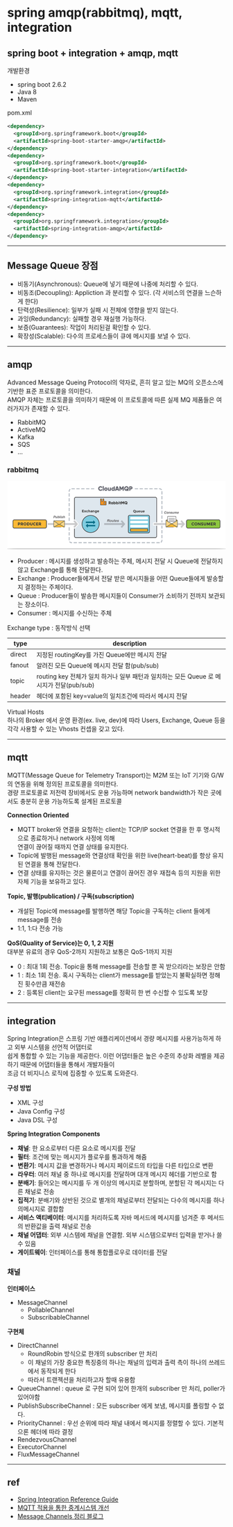 # spring amqp(rabbitmq), mqtt, integration

## spring boot + integration + amqp, mqtt
개발환경
- spring boot 2.6.2
- Java 8
- Maven

pom.xml
```xml
<dependency>
  <groupId>org.springframework.boot</groupId>
  <artifactId>spring-boot-starter-amqp</artifactId>
</dependency>
<dependency>
  <groupId>org.springframework.boot</groupId>
  <artifactId>spring-boot-starter-integration</artifactId>
</dependency>
<dependency>
  <groupId>org.springframework.integration</groupId>
  <artifactId>spring-integration-mqtt</artifactId>
</dependency>
<dependency>
  <groupId>org.springframework.integration</groupId>
  <artifactId>spring-integration-amqp</artifactId>
</dependency>
```

***
## Message Queue 장점
- 비동기(Asynchronous): Queue에 넣기 때문에 나중에 처리할 수 있다.
- 비동조(Decoupling): Appliction 과 분리할 수 있다. (각 서비스의 연결을 느슨하게 한다)
- 탄력성(Resilience): 일부가 실패 시 전체에 영향을 받지 않는다.
- 과잉(Redundancy): 실패할 경우 재실행 가능하다.
- 보증(Guarantees): 작업이 처리된걸 확인할 수 있다.
- 확장성(Scalable): 다수의 프로세스들이 큐에 메시지를 보낼 수 있다.

***
## amqp
Advanced Message Queing Protocol의 약자로, 흔히 알고 있는 MQ의 오픈소스에 기반한 표준 프로토콜을 의미한다.   
AMQP 자체는 프로토콜을 의미하기 때문에 이 프로토콜에 따른 실제 MQ 제품들은 여러가지가 존재할 수 있다.
- RabbitMQ
- ActiveMQ
- Kafka
- SQS
- ...

### rabbitmq
![01](./_images/01.png)

- Producer : 메시지를 생성하고 발송하는 주체, 메시지 전달 시 Queue에 전달하지 않고 Exchange를 통해 전달한다.
- Exchange : Producer들에게서 전달 받은 메시지들을 어떤 Queue들에게 발송할지 결정하는 주체이다.
- Queue : Producer들이 발송한 메시지들이 Consumer가 소비하기 전까지 보관되는 장소이다.
- Consumer : 메시지를 수신하는 주체

Exchange type : 동작방식 선택

|type|description|
|---|---|
|direct|지정된 routingKey를 가진 Queue에만 메시지 전달|
|fanout|알려진 모든 Queue에 메시지 전달 함(pub/sub)|
|topic|routing key 전체가 일치 하거나 일부 패턴과 일치하는 모든 Queue 로 메시지가 전달(pub/sub)|
|header|헤더에 포함된 key=value의 일치조건에 따라서 메시지 전달|

Virtual Hosts  
하나의 Broker 에서 운영 환경(ex. live, dev)에 따라 Users, Exchange, Queue 등을  
각각 사용할 수 있는 Vhosts 컨셉을 갖고 있다.

***
## mqtt
MQTT(Message Queue for Telemetry Transport)는 M2M 또는 IoT 기기와 G/W의 연동을 위해 정의된 프로토콜을 의미한다.  
경량 프로토콜로 저전력 장비에서도 운용 가능하며 network bandwidth가 작은 곳에서도 충분히 운용 가능하도록 설계된 프로토콜

**Connection Oriented**
- MQTT broker와 연결을 요청하는 client는 TCP/IP socket 연결을 한 후 명시적으로 종료하거나 network 사정에 의해  
  연결이 끊어질 때까지 연결 상태를 유지한다.
- Topic에 발행된 message와 연결상태 확인을 위한 live(heart-beat)를 항상 유지된 연결을 통해 전달한다.
- 연결 상태를 유지하는 것은 물론이고 연결이 끊어진 경우 재접속 등의 지원을 위한 자체 기능을 보유하고 있다.

**Topic, 발행(publication) / 구독(subscription)**
- 개설된 Topic에 message를 발행하면 해당 Topic을 구독하는 client 들에게 message를 전송
- 1:1, 1:다 전송 가능

**QoS(Quality of Service)는 0, 1, 2 지원**  
대부분 유료의 경우 QoS-2까지 지원하고 보통은 QoS-1까지 지원
- 0 : 최대 1회 전송. Topic을 통해 message를 전송할 뿐 꼭 받으리라는 보장은 안함
- 1 : 최소 1회 전송. 혹시 구독하는 client가 message를 받았는지 불확실하면 정해진 횟수만큼 재전송
- 2 : 등록된 client는 요구된 message를 정확히 한 번 수신할 수 있도록 보장


***
## integration
Spring Integration은 스프링 기반 애플리케이션에서 경량 메시지를 사용가능하게 하고 외부 시스템을 선언적 어댑터로  
쉽게 통합할 수 있는 기능을 제공한다. 이런 어댑터들은 높은 수준의 추상화 레벨을 제공하기 때문에 어댑터들을 통해서 개발자들이  
조금 더 비지니스 로직에 집중할 수 있도록 도와준다.

**구성 방법**
- XML 구성
- Java Config 구성
- Java DSL 구성

**Spring Integration Components**
- **채널**: 한 요소로부터 다른 요소로 메시지를 전달
- **필터**: 조건에 맞는 메시지가 플로우를 통과하게 해줌
- **변환기**: 메시지 값을 변경하거나 메시지 페이로드의 타입을 다른 타입으로 변환
- **라우터**: 여러 채널 중 하나로 메시지를 전달하며 대개 메시지 헤더를 기반으로 함
- **분배기**: 들어오는 메시지를 두 개 이상의 메시지로 분할하며, 분할된 각 메시지는 다른 채널로 전송
- **집적기**: 분배기와 상반된 것으로 별개의 채널로부터 전달되는 다수의 메시지를 하나의메시지로 결합함
- **서비스 액티베이터**: 메시지를 처리하도록 자바 메서드에 메시지를 넘겨준 후 메서드의 반환값을 출력 채널로 전송
- **채널 어댑터**: 외부 시스템에 채널을 연결함. 외부 시스템으로부터 입력을 받거나 쓸 수 있음
- **게이트웨이**: 인터페이스를 통해 통합플로우로 데이터를 전달

### 채널
**인터페이스**  
- MessageChannel
  - PollableChannel
  - SubscribableChannel

**구현체**
- DirectChannel
  - RoundRobin 방식으로 한개의 subscriber 만 처리
  - 이 채널의 가장 중요한 특징중의 하나는 채널의 입력과 출력 측이 하나의 쓰레드에서 동작되게 한다
  - 따라서 트랜젝션을 처리하고자 할때 유용함
- QueueChannel : queue 로 구현 되어 있어 한개의 subscriber 만 처리, poller가 있어야함
- PublishSubscribeChannel : 모든 subscriber 에게 보냄, 메시지를 폴링할 수 없다.
- PriorityChannel : 우선 순위에 따라 채널 내에서 메시지를 정렬할 수 있다. 기본적으론 헤더에 따라 결정
- RendezvousChannel
- ExecutorChannel
- FluxMessageChannel

***
## ref
- [Spring Integration Reference Guide](https://docs.spring.io/spring-integration/docs/current/reference/html/index.html)
- [MQTT 적용을 통한 중계시스템 개선](https://techblog.woowahan.com/2540)
- [Message Channels 정리 블로그](https://springsource.tistory.com/48)
